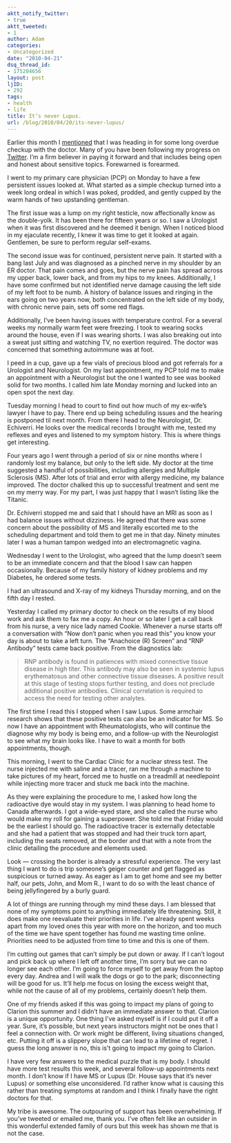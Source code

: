 ```yaml
---
aktt_notify_twitter:
- true
aktt_tweeted:
- 1
author: Adam
categories:
- Uncategorized
date: "2010-04-21"
dsq_thread_id:
- 175204656
layout: post
ljID:
- 292
tags:
- health
- life
title: It’s never Lupus.
url: /blog/2010/04/20/its-never-lupus/
---
```

Earlier this month I [mentioned](1) that I was heading in for some long overdue checkup with the doctor. Many of you have been following my progress on [Twitter](2). I’m a firm believer in paying it forward and that includes being open and honest about sensitive topics. Forewarned is forearmed.

<!--more-->

I went to my primary care physician (PCP) on Monday to have a few persistent issues looked at. What started as a simple checkup turned into a week long ordeal in which I was poked, prodded, and gently cupped by the warm hands of two upstanding gentleman.

The first issue was a lump on my right testicle, now affectionally know as the double-yolk. It has been there for fifteen years or so. I saw a Urologist when it was first discovered and he deemed it benign. When I noticed blood in my ejaculate recently, I knew it was time to get it looked at again. Gentlemen, be sure to perform regular self-exams.

The second issue was for continued, persistent nerve pain. It started with a bang last July and was diagnosed as a pinched nerve in my shoulder by an ER doctor. That pain comes and goes, but the nerve pain has spread across my upper back, lower back, and from my hips to my knees. Additionally, I have some confirmed but not identified nerve damage causing the left side of my left foot to be numb. A history of balance issues and ringing in the ears going on two years now, both concentrated on the left side of my body, with chronic nerve pain, sets off some red flags.

Additionally, I’ve been having issues with temperature control. For a several weeks my normally warm feet were freezing. I took to wearing socks around the house, even if I was wearing shorts. I was also breaking out into a sweat just sitting and watching TV, no exertion required. The doctor was concerned that something autoimmune was at foot.

I peed in a cup, gave up a few vials of precious blood and got referrals for a Urologist and Neurologist. On my last appointment, my PCP told me to make an appointment with a Neurologist but the one I wanted to see was booked solid for two months. I called him late Monday morning and lucked into an open spot the next day.

Tuesday morning I head to court to find out how much of my ex-wife’s lawyer I have to pay. There end up being scheduling issues and the hearing is postponed til next month. From there I head to the Neurologist, Dr. Echiverri. He looks over the medical records I brought with me, tested my reflexes and eyes and listened to my symptom history. This is where things get interesting.

Four years ago I went through a period of six or nine months where I randomly lost my balance, but only to the left side. My doctor at the time suggested a handful of possibilities, including allergies and Multiple Sclerosis (MS). After lots of trial and error with allergy medicine, my balance improved. The doctor chalked this up to successful treatment and sent me on my merry way. For my part, I was just happy that I wasn’t listing like the Titanic.

Dr. Echiverri stopped me and said that I should have an MRI as soon as I had balance issues without dizziness. He agreed that there was some concern about the possibility of MS and literally escorted me to the scheduling department and told them to get me in that day. Ninety minutes later I was a human tampon wedged into an electromagnetic vagina.

Wednesday I went to the Urologist, who agreed that the lump doesn’t seem to be an immediate concern and that the blood I saw can happen occasionally. Because of my family history of kidney problems and my Diabetes, he ordered some tests.

I had an ultrasound and X-ray of my kidneys Thursday morning, and on the fifth day I rested.

Yesterday I called my primary doctor to check on the results of my blood work and ask them to fax me a copy. An hour or so later I get a call back from his nurse, a very nice lady named Cookie. Whenever a nurse starts off a conversation with “Now don’t panic when you read this” you know your day is about to take a left turn. The “Anachoice (R) Screen” and “RNP Antibody” tests came back positive. From the diagnostics lab:

> RNP antibody is found in patiences with mixed connective tissue disease in high titer. This antibody may also be seen in systemic lupus erythematosus and other connective tissue diseases. A positive result at this stage of testing stops further testing, and does not preclude additional positive antibodies. Clinical correlation is required to access the need for testing other analytes.

The first time I read this I stopped when I saw Lupus. Some armchair research shows that these positive tests can also be an indicator for MS. So now I have an appointment with Rheumatologists, who will continue the diagnose why my body is being emo, and a follow-up with the Neurologist to see what my brain looks like. I have to wait a month for both appointments, though.

This morning, I went to the Cardiac Clinic for a nuclear stress test. The nurse injected me with saline and a tracer, ran me through a machine to take pictures of my heart, forced me to hustle on a treadmill at needlepoint while injecting more tracer and stuck me back into the machine.

As they were explaining the procedure to me, I asked how long the radioactive dye would stay in my system. I was planning to head home to Canada afterwards. I got a wide-eyed stare, and she called the nurse who would make my roll for gaining a superpower. She told me that Friday would be the earliest I should go. The radioactive tracer is externally detectable and she had a patient that was stopped and had their truck torn apart, including the seats removed, at the border and that with a note from the clinic detailing the procedure and elements used.

Look &#8212; crossing the border is already a stressful experience. The very last thing I want to do is trip someone’s geiger counter and get flagged as suspicious or turned away. As eager as I am to get home and see my better half, our pets, John, and Mom R., I want to do so with the least chance of being jellyfingered by a burly guard.

A lot of things are running through my mind these days. I am blessed that none of my symptoms point to anything immediately life threatening. Still, it does make one reevaluate their priorities in life. I’ve already spent weeks apart from my loved ones this year with more on the horizon, and too much of the time we have spent together has found me wasting time online. Priorities need to be adjusted from time to time and this is one of them.

I’m cutting out games that can’t simply be put down or away. If I can’t logout and pick back up where I left off another time, I’m sorry but we can no longer see each other. I’m going to force myself to get away from the laptop every day. Andrea and I will walk the dogs or go to the park; disconnecting will be good for us. It’ll help me focus on losing the excess weight that, while not the cause of all of my problems, certainly doesn’t help them.

One of my friends asked if this was going to impact my plans of going to Clarion this summer and I didn’t have an immediate answer to that. Clarion is a unique opportunity. One thing I’ve asked myself is if I could put it off a year. Sure, it’s possible, but next years instructors might not be ones that I feel a connection with. Or work might be different, living situations changed, etc. Putting it off is a slippery slope that can lead to a lifetime of regret. I guess the long answer is no, this is’t going to impact my going to Clarion.

I have very few answers to the medical puzzle that is my body. I should have more test results this week, and several follow-up appointments next month. I don’t know if I have MS or Lupus (Dr. House says that it’s never Lupus) or something else unconsidered. I’d rather know what is causing this rather than treating symptoms at random and I think I finally have the right doctors for that.

My tribe is awesome. The outpouring of support has been overwhelming. If you’ve tweeted or emailed me, thank you. I’ve often felt like an outsider in this wonderful extended family of ours but this week has shown me that is not the case.

 [1]: http://www.adamisrael.com/blog/2010/04/10/the-state-of-adam/
 [2]: http://twitter.com/AdamIsrael
